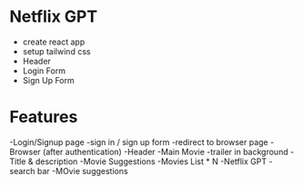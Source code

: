 # Netflix GPT
- create react app
- setup tailwind css
- Header
- Login Form
- Sign Up Form

# Features
-Login/Signup page
    -sign in / sign up form
    -redirect to browser page
-Browser (after authentication)
    -Header
    -Main Movie
        -trailer in background
        -Title & description
        -Movie Suggestions
            -Movies List  * N
-Netflix GPT
    -search bar
    -MOvie suggestions